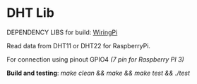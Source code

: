 # DHT Lib 

DEPENDENCY LIBS for build: [WiringPi](https://github.com/WiringPi/WiringPi)

Read data from DHT11 or DHT22 for RaspberryPi.

For connection using pinout GPIO4 *(7 pin for Raspberry PI 3)*

**Build and testing**: *make clean && make && make test && ./test*
